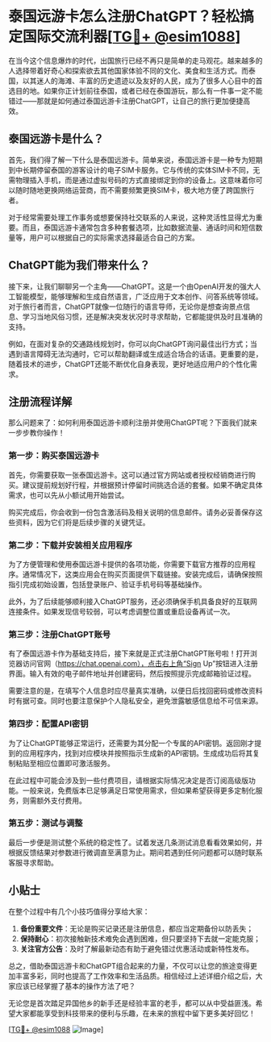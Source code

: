 # 泰国远游卡怎么注册ChatGPT？轻松搞定国际交流利器[[TG💪+ @esim1088](https://t.me/s/esim1088)]

在当今这个信息爆炸的时代，出国旅行已经不再只是简单的走马观花。越来越多的人选择带着好奇心和探索欲去其他国家体验不同的文化、美食和生活方式。而泰国，以其迷人的海滩、丰富的历史遗迹以及友好的人民，成为了很多人心目中的首选目的地。如果你正计划前往泰国，或者已经在泰国游玩，那么有一件事一定不能错过——那就是如何通过泰国远游卡注册ChatGPT，让自己的旅行更加便捷高效。

## 泰国远游卡是什么？

首先，我们得了解一下什么是泰国远游卡。简单来说，泰国远游卡是一种专为短期到中长期停留泰国的游客设计的电子SIM卡服务。它与传统的实体SIM卡不同，无需物理插入手机，而是通过虚拟号码的方式直接绑定到你的设备上。这意味着你可以随时随地更换网络运营商，而不需要频繁更换SIM卡，极大地方便了跨国旅行者。

对于经常需要处理工作事务或想要保持社交联系的人来说，这种灵活性显得尤为重要。而且，泰国远游卡通常包含多种套餐选项，比如数据流量、通话时间和短信数量等，用户可以根据自己的实际需求选择最适合自己的方案。

## ChatGPT能为我们带来什么？

接下来，让我们聊聊另一个主角——ChatGPT。这是一个由OpenAI开发的强大人工智能模型，能够理解和生成自然语言，广泛应用于文本创作、问答系统等领域。对于旅行者而言，ChatGPT就像一位随行的语言导师，无论你是想查询景点信息、学习当地风俗习惯，还是解决突发状况时寻求帮助，它都能提供及时且准确的支持。

例如，在面对复杂的交通路线规划时，你可以向ChatGPT询问最佳出行方式；当遇到语言障碍无法沟通时，它可以帮助翻译或生成适合场合的话语。更重要的是，随着技术的进步，ChatGPT还能不断优化自身表现，更好地适应用户的个性化需求。

## 注册流程详解

那么问题来了：如何利用泰国远游卡顺利注册并使用ChatGPT呢？下面我们就来一步步教你操作！

### 第一步：购买泰国远游卡

首先，你需要获取一张泰国远游卡。这可以通过官方网站或者授权经销商进行购买。建议提前规划好行程，并根据预计停留时间挑选合适的套餐。如果不确定具体需求，也可以先从小额试用开始尝试。

购买完成后，你会收到一份包含激活码及相关说明的信息邮件。请务必妥善保存这些资料，因为它们将是后续步骤的关键凭证。

### 第二步：下载并安装相关应用程序

为了方便管理和使用泰国远游卡提供的各项功能，你需要下载官方推荐的应用程序。通常情况下，这类应用会在购买页面提供下载链接。安装完成后，请确保按照指引完成初始设置，包括登录账户、验证手机号码等基础操作。

此外，为了后续能够顺利接入ChatGPT服务，还必须确保手机具备良好的互联网连接条件。如果发现信号较弱，可以考虑调整位置或重启设备再试一次。

### 第三步：注册ChatGPT账号

有了泰国远游卡作为基础支持后，接下来就是正式注册ChatGPT账号啦！打开浏览器访问官网（https://chat.openai.com），点击右上角“Sign Up”按钮进入注册界面。输入有效的电子邮件地址并创建密码，然后按照提示完成邮箱验证过程。

需要注意的是，在填写个人信息时应尽量真实准确，以便日后找回密码或修改资料时有据可查。同时也要注意保护个人隐私安全，避免泄露敏感信息给不可信来源。

### 第四步：配置API密钥

为了让ChatGPT能够正常运行，还需要为其分配一个专属的API密钥。返回刚才提到的应用程序内，找到对应模块并按照指示生成新的API密钥。生成成功后将其复制粘贴至相应位置即可激活服务。

在此过程中可能会涉及到一些付费项目，请根据实际情况决定是否订阅高级版功能。一般来说，免费版本已足够满足日常使用需求，但如果希望获得更多定制化服务，则需额外支付费用。

### 第五步：测试与调整

最后一步便是测试整个系统的稳定性了。试着发送几条测试消息看看效果如何，并根据反馈结果对参数进行微调直至满意为止。期间若遇到任何问题都可以随时联系客服寻求帮助。

## 小贴士

在整个过程中有几个小技巧值得分享给大家：

1. **备份重要文件**：无论是购买记录还是注册信息，都应当定期备份以防丢失；
2. **保持耐心**：初次接触新技术难免会遇到困难，但只要坚持下去就一定能克服；
3. **关注官方公告**：及时了解最新动态有助于避免错过优惠活动或新特性发布。

总之，借助泰国远游卡和ChatGPT组合起来的力量，不仅可以让您的旅途变得更加丰富多彩，同时也提高了工作效率和生活品质。相信经过上述详细介绍之后，大家应该已经掌握了基本的操作方法了吧？

无论您是首次踏足异国他乡的新手还是经验丰富的老手，都可以从中受益匪浅。希望大家都能享受到科技带来的便利与乐趣，在未来的旅程中留下更多美好回忆！

[[TG💪+ @esim1088](https://t.me/s/esim1088) ![Image](https://i.postimg.cc/4NQfJmqS/Snipaste-2025-05-13-00-14-12.png)]
